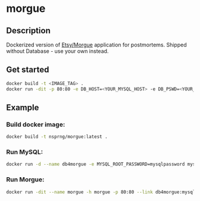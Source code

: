 # morgue

## Description
Dockerized version of [Etsy/Morgue](https://github.com/etsy/morgue) application for postmortems.
Shipped without Database - use your own instead.

## Get started
```bash
docker build -t <IMAGE_TAG> .
docker run -dit -p 80:80 -e DB_HOST=<YOUR_MYSQL_HOST> -e DB_PSWD=<YOUR_MYSQL_ROOT_PASSWORD> -e MRG_PSWD=<YOUR_MYSQL_MORGUE_PASSWORD> -e TZ="<YOUR_TIMEZONE>" <IMAGE_TAG>
```
## Example
### Build docker image:
```bash
docker build -t nsprng/morgue:latest .
```
### Run MySQL: 
```bash
docker run -d --name db4morgue -e MYSQL_ROOT_PASSWORD=mysqlpassword mysql:5.7.25
```
### Run Morgue:
```bash
docker run -dit --name morgue -h morgue -p 80:80 --link db4morgue:mysql -e DB_HOST=mysql -e DB_PSWD=mysqlpassword -e MRG_PSWD=morguepassword -e TZ="Europe/London" nsprng/morgue:latest
```
